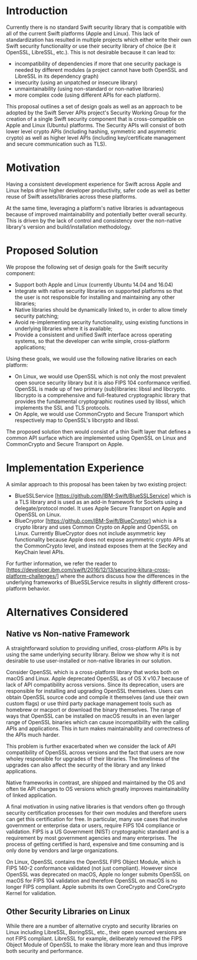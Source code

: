 # Introduction

Currently there is no standard Swift security library that is compatible with all of the current Swift platforms (Apple and Linux). This lack of standardization has resulted in multiple projects which either write their own Swift security functionality or use their security library of choice (be it OpenSSL, LibreSSL, etc.).  This is not desirable because it can lead to:
- incompatibility of dependencies if more that one security package is needed by different modules (a project cannot have both OpenSSL and LibreSSL in its dependency graph)
- insecurity (using an unpatched or insecure library)
- unmaintainability (using non-standard or non-native libraries)
- more complex code (using different APIs for each platform).

This proposal outlines a set of design goals as well as an approach to be adopted by the Swift Server APIs project's Security Working Group for the creation of a single Swift security component that is cross-compatible on Apple and Linux (Ubuntu) platforms. The Security APIs will consist of both lower level crypto APIs (including hashing, symmetric and asymmetric crypto) as well as higher level APIs (including key/certificate management and secure communication such as TLS).

# Motivation

Having a consistent development experience for Swift across Apple and Linux helps drive higher developer productivity, safer code as well as better reuse of Swift assets/libraries across these platforms. 

At the same time, leveraging a platform's native libraries is advantageous because of improved maintainability and potentially better overall security. This is driven by the lack of control and consistency over the non-native library's version and build/installation methodology.

# Proposed Solution

We propose the following set of design goals for the Swift security component:

- Support both Apple and Linux (currently Ubuntu 14.04 and 16.04)
- Integrate with native security libraries on supported platforms so that the user is not responsible for installing and maintaining any other libraries;
- Native libraries should be dynamically linked to, in order to allow timely security patching; 
- Avoid re-implementing security functionality, using existing functions in underlying libraries where it is available;
- Provide a consistent and unified Swift interface across operating systems, so that the developer can write simple, cross-platform applications;

Using these goals, we would use the following native libraries on each platform:
 - On Linux, we would use OpenSSL which is not only the most prevalent open source security library but it is also FIPS 104 conformance verified. OpenSSL is made up of two primary (sub)libraries: libssl and libcrypto. libcrypto is a comprehensive and full-featured cryptographic library that provides the fundamental cryptographic routines used by libssl, which implements the SSL and TLS protocols.
 - On Apple, we would use CommonCrypto and Secure Transport which respectively map to OpenSSL's libcrypto and libssl.

The proposed solution then would consist of a thin Swift layer that defines a common API surface which are implemented using OpenSSL on Linux and CommonCrypto and Secure Transport on Apple.

# Implementation Experience

A similar approach to this proposal has been taken by two existing project:
- BlueSSLService [https://github.com/IBM-Swift/BlueSSLService] which is a TLS library and is used as an add-in framework for Sockets using a delegate/protocol model. It uses Apple Secure Transport on Apple and OpenSSL on Linux.
- BlueCryptor [https://github.com/IBM-Swift/BlueCryptor] which is a crypto library and uses Common Crypto on Apple and OpenSSL on Linux.  Currently BlueCryptor does not include asymmetric key functionality because Apple does not expose asymmetric crypto APIs at the CommonCrypto level, and instead exposes them at the SecKey and KeyChain level APIs.
 
For further information, we refer the reader to [https://developer.ibm.com/swift/2016/12/13/securing-kitura-cross-platform-challenges/] where the authors discuss how the differences in the underlying frameworks of BlueSSLService results in slightly different cross-platform behavior.

# Alternatives Considered

## Native vs Non-native Framework

A straightforward solution to providing unified, cross-platform APIs is by using the same underlying security library. Below we show why it is not desirable to use user-installed or non-native libraries in our solution. 

Consider OpenSSL which is a cross-platform library that works both on macOS and Linux. Apple deprecated OpenSSL as of OS X v10.7 because of lack of API compatibility across versions. Since its deprecation, users are responsible for installing and upgrading OpenSSL themselves. Users can obtain OpenSSL source code and compile it themselves (and use their own custom flags) or use third party package management tools such as homebrew or macport or download the binary themselves. The range of ways that OpenSSL can be installed on macOS results in an even larger range of OpenSSL binaries which can cause incompatibility with the calling APIs and applications. This in turn makes maintainability and correctness of the APIs much harder.

This problem is further exacerbated when we consider the lack of API compatibility of OpenSSL across versions and the fact that users are now wholey responsible for upgrades of their libraries. The timeliness of the upgrades can also affect the security of the library and any linked applications.

Native frameworks in contrast, are shipped and maintained by the OS and often tie API changes to OS versions which greatly improves maintainability of linked application. 

A final motivation in using native libraries is that vendors often go through security certification processes for their own modules and therefore users can get this certification for free. In particular, many use cases that involve government or enterprise data or users, require FIPS 104 compliance or validation. FIPS is a US Government (NIST) cryptographic standard and is a requirement by most government agencies and many enterprises. The process of getting certified  is hard, expensive and time consuming and is only done by vendors and large organizations. 

On Linux, OpenSSL contains the OpenSSL FIPS Object Module, which is FIPS 140-2 conformance validated (not just compliant). However since OpenSSL was deprecated on macOS, Apple no longer submits OpenSSL on macOS for FIPS 104 validation and therefore OpenSSL on macOS is no longer FIPS compliant. Apple submits its own CoreCrypto and CoreCrypto Kernel for validation.


## Other Security Libraries on Linux

While there are a number of alternative crypto and security libraries on Linux including LibreSSL, BoringSSL, etc., their open sourced versions are not FIPS compliant. LibreSSL for example, deliberately removed the FIPS Object Module of OpenSSL to make the library more lean and thus improve both security and performance. 
